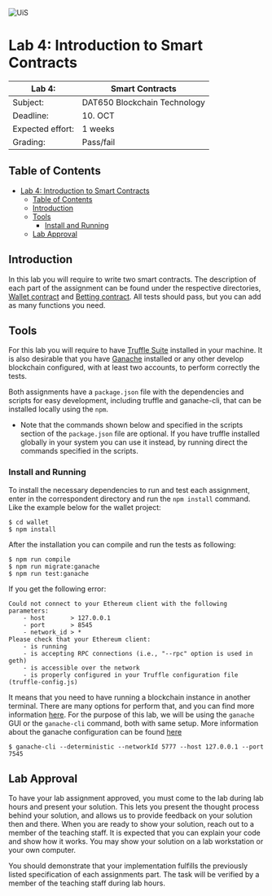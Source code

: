 ![UiS](https://www.uis.no/getfile.php/13391907/Biblioteket/Logo%20og%20veiledninger/UiS_liggende_logo_liten.png)

# Lab 4: Introduction to Smart Contracts

| Lab 4:           | Smart Contracts              |
| ---------------- | ---------------------------- |
| Subject:         | DAT650 Blockchain Technology |
| Deadline:        | 10. OCT                      |
| Expected effort: | 1 weeks                      |
| Grading:         | Pass/fail                    |

## Table of Contents
- [Lab 4: Introduction to Smart Contracts](#lab-4-introduction-to-smart-contracts)
  - [Table of Contents](#table-of-contents)
  - [Introduction](#introduction)
  - [Tools](#tools)
    - [Install and Running](#install-and-running)
  - [Lab Approval](#lab-approval)

## Introduction

In this lab you will require to write two smart contracts.
The description of each part of the assignment can be found under the respective directories, [Wallet contract](wallet/README.md) and [Betting contract](betting/README.md).
All tests should pass, but you can add as many functions you need.

## Tools

For this lab you will require to have [Truffle Suite](https://www.trufflesuite.com/docs/truffle/overview) installed in your machine.
It is also desirable that you have [Ganache](https://www.trufflesuite.com/docs/ganache/overview) installed or any other develop blockchain configured, with at least two accounts, to perform correctly the tests.

Both assignments have a `package.json` file with the dependencies and scripts for easy development, including truffle and ganache-cli, that can be installed locally using the `npm`.

* Note that the commands shown below and specified in the scripts section of the `package.json` file are optional. If you have truffle installed globally in your system you can use it instead, by running direct the commands specified in the scripts.

### Install and Running

To install the necessary dependencies to run and test each assignment, enter in the correspondent directory and run the `npm install` command. Like the example below for the wallet project:

```
$ cd wallet
$ npm install
```

After the installation you can compile and run the tests as following:
```
$ npm run compile
$ npm run migrate:ganache
$ npm run test:ganache
```

If you get the following error:

```
Could not connect to your Ethereum client with the following parameters:
    - host       > 127.0.0.1
    - port       > 8545
    - network_id > *
Please check that your Ethereum client:
    - is running
    - is accepting RPC connections (i.e., "--rpc" option is used in geth)
    - is accessible over the network
    - is properly configured in your Truffle configuration file (truffle-config.js)
```

It means that you need to have running a blockchain instance in another terminal.
There are many options for perform that, and you can find more information [here](https://www.trufflesuite.com/docs/truffle/reference/choosing-an-ethereum-client).
For the purpose of this lab, we will be using the `ganache` GUI or the `ganache-cli` command, both with same setup.
More information about the ganache configuration can be found [here](https://www.trufflesuite.com/docs/ganache/truffle-projects/linking-a-truffle-project)

```
$ ganache-cli --deterministic --networkId 5777 --host 127.0.0.1 --port 7545
```

## Lab Approval

To have your lab assignment approved, you must come to the lab during lab hours and present your solution. This lets you present the thought process behind your solution, and allows us to provide feedback on your solution then and there.
When you are ready to show your solution, reach out to a member of the teaching staff. It is expected that you can explain your code and show how it works. You may show your solution on a lab workstation or your own computer.

You should demonstrate that your implementation fulfills the previously listed specification of each assignments part.
The task will be verified by a member of the teaching staff during lab hours.
